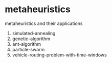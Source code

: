 # metaheuristics

metaheuristics and their applications

1. simulated-annealing
1. genetic-algorithm
1. ant-algorithm
1. particle-swarm
1. vehicle-routing-problem-with-time-windows
